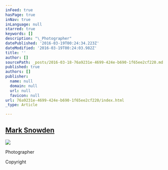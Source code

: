 ```yaml
---
inFeed: true
hasPage: true
inNav: true
inLanguage: null
starred: true
keywords: []
description: "\_Photographer"
datePublished: '2016-03-19T00:24:34.223Z'
dateModified: '2016-03-19T00:24:03.982Z'
title: ''
author: []
sourcePath: _posts/2016-03-18-76a9231e-4699-424e-b690-1f65ee2cf220.md
published: true
authors: []
publisher:
  name: null
  domain: null
  url: null
  favicon: null
url: 76a9231e-4699-424e-b690-1f65ee2cf220/index.html
_type: Article

---
```

## [Mark Snowden][0]
![](https://the-grid-user-content.s3-us-west-2.amazonaws.com/cf01bec9-3d8f-4d34-9df1-98be1cd2d9a9.jpg)

Photographer

Copyright

[0]: null